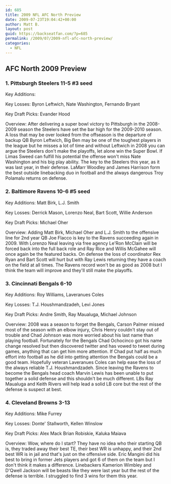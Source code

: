```yaml
---
id: 685
title: 2009 NFL AFC North Preview
date: 2009-07-23T19:04:42+00:00
author: Matt B.
layout: post
guid: https://backseatfan.com/?p=685
permalink: /2009/07/2009-nfl-afc-north-preview/
categories:
  - NFL
---
```


<div class="entry">
  <div id="_mcePaste" style="position: absolute; left: -10000px; top: 0px; width: 1px; height: 1px; overflow-x: hidden; overflow-y: hidden;">
    AFC North 2009 Preview
  </div>

  <div id="_mcePaste" style="position: absolute; left: -10000px; top: 0px; width: 1px; height: 1px; overflow-x: hidden; overflow-y: hidden;">
    1. Pittsburgh Steelers 11-5 #3 seed
  </div>

  <div id="_mcePaste" style="position: absolute; left: -10000px; top: 0px; width: 1px; height: 1px; overflow-x: hidden; overflow-y: hidden;">
    Key Additions:
  </div>

  <div id="_mcePaste" style="position: absolute; left: -10000px; top: 0px; width: 1px; height: 1px; overflow-x: hidden; overflow-y: hidden;">
    Key Losses: Byron Leftwich, Nate Washington, Fernando Bryant
  </div>

  <div id="_mcePaste" style="position: absolute; left: -10000px; top: 0px; width: 1px; height: 1px; overflow-x: hidden; overflow-y: hidden;">
    Key Draft Picks: Evander Hood
  </div>

  <div id="_mcePaste" style="position: absolute; left: -10000px; top: 0px; width: 1px; height: 1px; overflow-x: hidden; overflow-y: hidden;">
    Overview: After delivering a super bowl victory to Pittsburgh in the 2008-2009 season the Steelers have set the bar high for the 2009-2010 season. A loss that may be over looked from the offseason is the departure of backup QB Byron Leftwich, Big Ben may be one of the toughest players in the league but he misses a lot of time and without Leftwich in 2008 you can argue the Steelers don't make the playoffs, let alone win the Super Bowl. If Limas Sweed can fulfill his potential the offense won't miss Nate Washington and his big play ability. The key to the Steelers this year, as it was last year, in their defense. LaMarr Woodley and James Harrison form the best outside linebacking duo in football and the always dangerous Troy Polamalu returns on defense.
  </div>

  <div id="_mcePaste" style="position: absolute; left: -10000px; top: 0px; width: 1px; height: 1px; overflow-x: hidden; overflow-y: hidden;">
    2. Baltimore Ravens 10-6 #5 seed
  </div>

  <div id="_mcePaste" style="position: absolute; left: -10000px; top: 0px; width: 1px; height: 1px; overflow-x: hidden; overflow-y: hidden;">
    Key Additions: Matt Birk, L.J. Smith
  </div>

  <div id="_mcePaste" style="position: absolute; left: -10000px; top: 0px; width: 1px; height: 1px; overflow-x: hidden; overflow-y: hidden;">
    Key Losses: Derrick Mason, Lorenzo Neal, Bart Scott, Willie Anderson
  </div>

  <div id="_mcePaste" style="position: absolute; left: -10000px; top: 0px; width: 1px; height: 1px; overflow-x: hidden; overflow-y: hidden;">
    Key Draft Picks: Michael Oher
  </div>

  <div id="_mcePaste" style="position: absolute; left: -10000px; top: 0px; width: 1px; height: 1px; overflow-x: hidden; overflow-y: hidden;">
    Overview: Adding Matt Birk, Michael Oher and L.J. Smith to the offensive line for 2nd year QB Joe Flacco is key to the Ravens succeeding again in 2009. With Lorenzo Neal leaving via free agency Le'Ron McClain will be forced back into the full back role and Ray Rice and Willis McGahee will once again be the featured backs. On defense the loss of coordinator Rex Ryan and Bart Scott will hurt but with Ray Lewis returning they have a coach on the field at all times. The Ravens record won't be as good as 2008 but I think the team will improve and they'll still make the playoffs.
  </div>

  <div id="_mcePaste" style="position: absolute; left: -10000px; top: 0px; width: 1px; height: 1px; overflow-x: hidden; overflow-y: hidden;">
    3. Cincinnati Bengals 6-10
  </div>

  <div id="_mcePaste" style="position: absolute; left: -10000px; top: 0px; width: 1px; height: 1px; overflow-x: hidden; overflow-y: hidden;">
    Key Additions: Roy Williams, Laveranues Coles
  </div>

  <div id="_mcePaste" style="position: absolute; left: -10000px; top: 0px; width: 1px; height: 1px; overflow-x: hidden; overflow-y: hidden;">
    Key Losses: T.J. Houshmandzadeh, Levi Jones
  </div>

  <div id="_mcePaste" style="position: absolute; left: -10000px; top: 0px; width: 1px; height: 1px; overflow-x: hidden; overflow-y: hidden;">
    Key Draft Picks: Alex Smith, Ray Maualuga, Marcus Johnson
  </div>

  <div id="_mcePaste" style="position: absolute; left: -10000px; top: 0px; width: 1px; height: 1px; overflow-x: hidden; overflow-y: hidden;">
    Overview: 2008 was a season to forget the Bengals, Carson Palmer missed most of the season with an elbow injury, Chris Henry coudln't stay out of trouble and Chad Johnson was more worried about his last name than playing football. Fortunately for the Bengals Chad Ochocinco got his name change resolved but then discovered twitter and has vowed to tweet during games, anything that can get him more attention. If Chad put half as much effort into football as he did into getting attention the Bengals could be a good team. Hopefully veteran Laveranues Coles can help ease the loss of the always reliable T.J. Houshmandzadeh. Since leaving the Ravens to become the Bengals head coach Marvin Lewis has been unable to put together a solid defense and this shouldn't be much different. LBs Ray Maualuga and Keith Rivers will help lead a solid LB core but the rest of the defense is suspect at best.
  </div>

  <div id="_mcePaste" style="position: absolute; left: -10000px; top: 0px; width: 1px; height: 1px; overflow-x: hidden; overflow-y: hidden;">
    4. Cleveland Browns 3-13
  </div>

  <div id="_mcePaste" style="position: absolute; left: -10000px; top: 0px; width: 1px; height: 1px; overflow-x: hidden; overflow-y: hidden;">
    Key Additions: Mike Furrey
  </div>

  <div id="_mcePaste" style="position: absolute; left: -10000px; top: 0px; width: 1px; height: 1px; overflow-x: hidden; overflow-y: hidden;">
    Key Losses: Donte' Stallworth, Kellen Winslow
  </div>

  <div id="_mcePaste" style="position: absolute; left: -10000px; top: 0px; width: 1px; height: 1px; overflow-x: hidden; overflow-y: hidden;">
    Key Draft Picks: Alex Mack Brian Robiskie, Kaluka Maiava
  </div>

  <div id="_mcePaste" style="position: absolute; left: -10000px; top: 0px; width: 1px; height: 1px; overflow-x: hidden; overflow-y: hidden;">
    Overview: Wow, where do I start? They have no idea who their starting QB is, they traded away their best TE, their best WR is unhappy, and their 2nd best WR is in jail and that's just on the offensive side. Eric Mangini did his best to bring in former Jets players and got 6 of them on the team but I don't think it makes a difference. Linebackers Kamerion Wimbley and D'Qwell Jackson will be beasts like they were last year but the rest of the defense is terrible. I struggled to find 3 wins for them this year
  </div>

  <h2>
    AFC North 2009 Preview
  </h2>

  <h3>
    1. Pittsburgh Steelers 11-5 #3 seed
  </h3>

  <p>
    Key Additions:
  </p>

  <p>
    Key Losses: Byron Leftwich, Nate Washington, Fernando Bryant
  </p>

  <p>
    Key Draft Picks: Evander Hood
  </p>

  <p>
    Overview: After delivering a super bowl victory to Pittsburgh in the 2008-2009 season the Steelers have set the bar high for the 2009-2010 season. A loss that may be over looked from the offseason is the departure of backup QB Byron Leftwich, Big Ben may be one of the toughest players in the league but he misses a lot of time and without Leftwich in 2008 you can argue the Steelers don't make the playoffs, let alone win the Super Bowl. If Limas Sweed can fulfill his potential the offense won't miss Nate Washington and his big play ability. The key to the Steelers this year, as it was last year, in their defense. LaMarr Woodley and James Harrison form the best outside linebacking duo in football and the always dangerous Troy Polamalu returns on defense.
  </p>

  <h3>
    2. Baltimore Ravens 10-6 #5 seed
  </h3>

  <p>
    Key Additions: Matt Birk, L.J. Smith
  </p>

  <p>
    Key Losses: Derrick Mason, Lorenzo Neal, Bart Scott, Willie Anderson
  </p>

  <p>
    Key Draft Picks: Michael Oher
  </p>

  <p>
    Overview: Adding Matt Birk, Michael Oher and L.J. Smith to the offensive line for 2nd year QB Joe Flacco is key to the Ravens succeeding again in 2009. With Lorenzo Neal leaving via free agency Le'Ron McClain will be forced back into the full back role and Ray Rice and Willis McGahee will once again be the featured backs. On defense the loss of coordinator Rex Ryan and Bart Scott will hurt but with Ray Lewis returning they have a coach on the field at all times. The Ravens record won't be as good as 2008 but I think the team will improve and they'll still make the playoffs.
  </p>

  <h3>
    3. Cincinnati Bengals 6-10
  </h3>

  <p>
    Key Additions: Roy Williams, Laveranues Coles
  </p>

  <p>
    Key Losses: T.J. Houshmandzadeh, Levi Jones
  </p>

  <p>
    Key Draft Picks: Andre Smith, Ray Maualuga, Michael Johnson
  </p>

  <p>
    Overview: 2008 was a season to forget the Bengals, Carson Palmer missed most of the season with an elbow injury, Chris Henry couldn't stay out of trouble and Chad Johnson was more worried about his last name than playing football. Fortunately for the Bengals Chad Ochocinco got his name change resolved but then discovered twitter and has vowed to tweet during games, anything that can get him more attention. If Chad put half as much effort into football as he did into getting attention the Bengals could be a good team. Hopefully veteran Laveranues Coles can help ease the loss of the always reliable T.J. Houshmandzadeh. Since leaving the Ravens to become the Bengals head coach Marvin Lewis has been unable to put together a solid defense and this shouldn't be much different. LBs Ray Maualuga and Keith Rivers will help lead a solid LB core but the rest of the defense is suspect at best.
  </p>

  <h3>
    4. Cleveland Browns 3-13
  </h3>

  <p>
    Key Additions: Mike Furrey
  </p>

  <p>
    Key Losses: Donte' Stallworth, Kellen Winslow
  </p>

  <p>
    Key Draft Picks: Alex Mack Brian Robiskie, Kaluka Maiava
  </p>

  <p>
    Overview: Wow, where do I start? They have no idea who their starting QB is, they traded away their best TE, their best WR is unhappy, and their 2nd best WR is in jail and that's just on the offensive side. Eric Mangini did his best to bring in former Jets players and got 6 of them on the team but I don't think it makes a difference. Linebackers Kamerion Wimbley and D'Qwell Jackson will be beasts like they were last year but the rest of the defense is terrible. I struggled to find 3 wins for them this year.
  </p>
</div>
